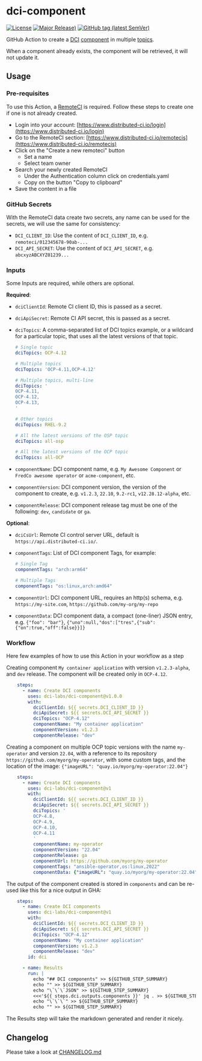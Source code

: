 # dci-component

[![License](https://img.shields.io/github/license/dci-labs/dci-component)](https://github.com/dci-labs/dci-component/blob/main/LICENSE)
[![Major Release)](https://img.shields.io/github/v/release/dci-labs/dci-component?label=major)](https://github.com/dci-labs/dci-component/releases/latest)
[![GitHub tag (latest SemVer)](https://img.shields.io/github/v/tag/dci-labs/dci-component?label=latest)](https://github.com/dci-labs/dci-component/tags)

GitHub Action to create a [DCI](https://docs.distributed-ci.io/) [component](https://docs.distributed-ci.io/#component) in multiple [topics](https://docs.distributed-ci.io/#topic).

When a component already exists, the component will be retrieved, it will not update it.

## Usage

### Pre-requisites

To use this Action, a [RemoteCI](https://docs.distributed-ci.io/#remote-ci) is required. Follow these steps to create one if one is not already created.

- Login into your account: [https://www.distributed-ci.io/login](https://www.distributed-ci.io/login)
- Go to the RemoteCI section: [https://www.distributed-ci.io/remotecis](https://www.distributed-ci.io/remotecis)
- Click on the "Create a new remoteci" button
  - Set a name
  - Select team owner
- Search your newly created RemoteCI
  - Under the Authentication column click on credentials.yaml
  - Copy on the button "Copy to clipboard"
- Save the content in a file

### GitHub Secrets

With the RemoteCI data create two secrets, any name can be used for the secrets, we will use the same for consistency:

- `DCI_CLIENT_ID`: Use the content of `DCI_CLIENT_ID`, e.g. `remoteci/012345678-90ab-...`
- `DCI_API_SECRET`: Use the content of `DCI_API_SECRET`, e.g. `abcxyzABCXYZ01239...`

### Inputs

Some Inputs are required, while others are optional.

**Required**:

- `dciClientId`: Remote CI client ID, this is passed as a secret.
- `dciApiSecret`: Remote CI API secret, this is passed as a secret.
- `dciTopics`: A comma-separated list of DCI topics example, or a wildcard for a particular topic, that uses all the latest versions of that topic.

    ```yaml
    # Single topic
    dciTopics: OCP-4.12

    # Multiple topics
    dciTopics: 'OCP-4.11,OCP-4.12'
    
    # Multiple topics, multi-line
    dciTopics: '
    OCP-4.11,
    OCP-4.12,
    OCP-4.13,
    '

    # Other topics
    dciTopics: RHEL-9.2

    # All the latest versions of the OSP topic
    dciTopics: all-osp

    # All the latest versions of the OCP topic
    dciTopics: all-OCP
    ```

- `componentName`: DCI component name, e.g. `My Awesome Component` or `FredCo awesome operator` or `acme-component`, etc.
- `componentVersion`: DCI component version, the version of the component to create, e.g. `v1.2.3`, `22.10`, `9.2-rc1`, `v12.28.12-alpha`, etc.
- `componentRelease`: DCI component release tag must be one of the following: `dev`, `candidate` or `ga`.

**Optional**:

- `dciCsUrl`: Remote CI control server URL, default is `https://api.distributed-ci.io/`.
- `componentTags`: List of DCI component Tags, for example:

    ```yaml
    # Single Tag
    componentTags: "arch:arm64"

    # Multiple Tags
    componentTags: "os:linux,arch:amd64"
    ```

- `componentUrl`: DCI component URL, requires an http(s) schema, e.g. `https://my-site.com`, `https://github.com/my-org/my-repo`
- `componentData`: DCI component data, a compact (one-liner) JSON entry, e.g. `{"foo": "bar"}`, `{"uno":null,"dos":["tres",{"sub":{"on":true,"off":false}}]}`

### Workflow

Here few examples of how to use this Action in your workflow as a step

Creating component `My container application` with version `v1.2.3-alpha`, and `dev` release. The component will be created only in `OCP-4.12`.

```YAML
    steps:
      - name: Create DCI components
        uses: dci-labs/dci-component@v1.0.0
        with:
          dciClientId: ${{ secrets.DCI_CLIENT_ID }}
          dciApiSecret: ${{ secrets.DCI_API_SECRET }}
          dciTopics: "OCP-4.12"
          componentName: "My container application"
          componentVersion: v1.2.3
          componentRelease: "dev"
```

Creating a component on multiple OCP topic versions with the name `my-operator` and version `22.04`, with a reference to its repository `https://github.com/myorg/my-operator`, with some custom tags, and the location of the image: `{"imageURL": "quay.io/myorg/my-operator:22.04"}`

```YAML
    steps:
      - name: Create DCI components
        uses: dci-labs/dci-component@v1
        with:
          dciClientId: ${{ secrets.DCI_CLIENT_ID }}
          dciApiSecret: ${{ secrets.DCI_API_SECRET }}
          dciTopics: '
          OCP-4.8,
          OCP-4.9,
          OCP-4.10,
          OCP-4.11
          '
          componentName: my-operator
          componentVersion: "22.04"
          componentRelease: ga
          componentUrl: https://github.com/myorg/my-operator
          componentTags: "ansible-operator,os:linux,2022"
          componentData: {"imageURL": "quay.io/myorg/my-operator:22.04"}
```

The output of the component created is stored in `components` and can be re-used like this for a nice output in GHA:

```YAML
    steps:
      - name: Create DCI components
        uses: dci-labs/dci-component@v1
        with:
          dciClientId: ${{ secrets.DCI_CLIENT_ID }}
          dciApiSecret: ${{ secrets.DCI_API_SECRET }}
          dciTopics: "OCP-4.12"
          componentName: "My container application"
          componentVersion: v1.2.3
          componentRelease: "dev"
        id: dci

      - name: Results
        run: |
          echo "## DCI components" >> ${GITHUB_STEP_SUMMARY}
          echo "" >> ${GITHUB_STEP_SUMMARY}
          echo "\`\`\`JSON" >> ${GITHUB_STEP_SUMMARY}
          <<<'${{ steps.dci.outputs.components }}' jq . >> ${GITHUB_STEP_SUMMARY}
          echo "\`\`\`" >> ${GITHUB_STEP_SUMMARY}
          echo "" >> ${GITHUB_STEP_SUMMARY}
```

The Results step will take the markdown generated and render it nicely.

## Changelog

Please take a look at [CHANGELOG.md](./CHANGELOG.md)
